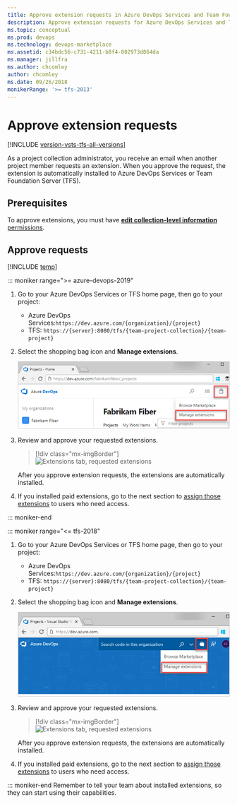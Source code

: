 ```yaml
---
title: Approve extension requests in Azure DevOps Services and Team Foundation Server
description: Approve extension requests for Azure DevOps Services and Team Foundation Server (TFS)
ms.topic: conceptual
ms.prod: devops
ms.technology: devops-marketplace
ms.assetid: c34bdc56-c731-4211-b8f4-802973d864da
ms.manager: jillfra
ms.author: chcomley
author: chcomley
ms.date: 09/26/2018
monikerRange: '>= tfs-2013'
---
```


# Approve extension requests

[!INCLUDE [version-vsts-tfs-all-versions](../_shared/version-vsts-tfs-all-versions.md)]

As a project collection administrator, you receive an email when another project member requests an extension. When you approve the request, the extension is automatically installed to Azure DevOps Services or Team Foundation Server (TFS).

## Prerequisites

To approve extensions, you must have [**edit collection-level information** permissions](../organizations/security/permissions.md#collection).

## Approve requests

[!INCLUDE [temp](../_shared/new-navigation.md)]

::: moniker range=">= azure-devops-2019"

1. Go to your Azure DevOps Services or TFS home page, then go to your project:

   * Azure DevOps Services:```https://dev.azure.com/{organization}/{project}```
   * TFS: ```https://{server}:8080/tfs/{team-project-collection}/{team-project}```

2. Select the shopping bag icon and **Manage extensions**.

   ![Manage extensions](../organizations/billing/_img/_shared/marketplace-shopping-bag-manage-extensions.png)

3. Review and approve your requested extensions.

   > [!div class="mx-imgBorder"] 
   > ![Extensions tab, requested extensions](_img/get-tfs-extensions/connected/approve-request-tfs.png)

   After you approve extension requests, the extensions are automatically installed.

4. If you installed paid extensions, go to the next section to [assign those extensions](./assign-paid-extensions.md) to users who need access.

::: moniker-end

::: moniker range="<= tfs-2018"

1. Go to your Azure DevOps Services or TFS home page, then go to your project:

   * Azure DevOps Services:```https://dev.azure.com/{organization}/{project}```
   * TFS: ```https://{server}:8080/tfs/{team-project-collection}/{team-project}```

2. Select the shopping bag icon and **Manage extensions**.

   ![Manage extensions](../organizations/billing/_img/_shared/marketplace-shopping-bag-manage-extensions-prev-nav.png)

3. Review and approve your requested extensions.

   > [!div class="mx-imgBorder"] 
   > ![Extensions tab, requested extensions](_img/get-tfs-extensions/connected/approve-request-tfs.png)

   After you approve extension requests, the extensions are automatically installed.

4. If you installed paid extensions, go to the next section to [assign those extensions](./assign-paid-extensions.md) to users who need access.

::: moniker-end
Remember to tell your team about installed extensions, so they can start using their capabilities.
